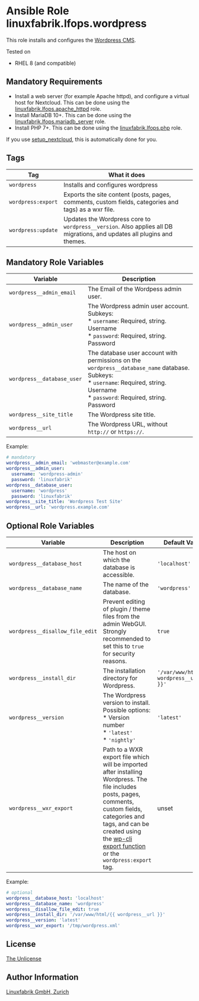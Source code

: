 # Ansible Role linuxfabrik.lfops.wordpress

This role installs and configures the [Wordpress CMS](https://wordpress.com/).

Tested on

* RHEL 8 (and compatible)


## Mandatory Requirements

* Install a web server (for example Apache httpd), and configure a virtual host for Nextcloud. This can be done using the [linuxfabrik.lfops.apache_httpd](https://github.com/Linuxfabrik/lfops/tree/main/roles/apache_httpd) role.
* Install MariaDB 10+. This can be done using the [linuxfabrik.lfops.mariadb_server](https://github.com/Linuxfabrik/lfops/tree/main/roles/mariadb_server) role.
* Install PHP 7+. This can be done using the [linuxfabrik.lfops.php](https://github.com/Linuxfabrik/lfops/tree/main/roles/php) role.

If you use [setup_nextcloud](https://github.com/Linuxfabrik/lfops/blob/main/playbooks/setup_nextcloud.yml), this is automatically done for you.


## Tags

| Tag                | What it does                                                                                                            |
| ---                | ------------                                                                                                            |
| `wordpress`        | Installs and configures wordpress                                                                                       |
| `wordpress:export` | Exports the site content (posts, pages, comments, custom fields, categories and tags) as a wxr file.                    |
| `wordpress:update` | Updates the Wordpress core to `wordpress__version`. Also applies all DB migrations, and updates all plugins and themes. |


## Mandatory Role Variables

| Variable | Description |
| -------- | ----------- |
| `wordpress__admin_email` | The Email of the Wordpess admin user. |
| `wordpress__admin_user` | The Wordpress admin user account. Subkeys:<br> * `username`: Required, string. Username<br> * `password`: Required, string. Password |
| `wordpress__database_user` | The database user account with permissions on the `wordpress__database_name` database. Subkeys:<br> * `username`: Required, string. Username<br> * `password`: Required, string. Password |
| `wordpress__site_title` | The Wordpress site title. |
| `wordpress__url` | The Wordpress URL, without `http://` or `https://`.  |

Example:
```yaml
# mandatory
wordpress__admin_email: 'webmaster@example.com'
wordpress__admin_user:
  username: 'wordpress-admin'
  password: 'linuxfabrik'
wordpress__database_user:
  username: 'wordpress'
  password: 'linuxfabrik'
wordpress__site_title: 'Wordpress Test Site'
wordpress__url: 'wordpress.example.com'
```


## Optional Role Variables

| Variable | Description | Default Value |
| -------- | ----------- | ------------- |
| `wordpress__database_host` | The host on which the database is accessible. | `'localhost'` |
| `wordpress__database_name` | The name of the database. | `'wordpress'` |
| `wordpress__disallow_file_edit` | Prevent editing of plugin / theme files from the admin WebGUI. Strongly recommended to set this to `true` for security reasons. | `true` |
| `wordpress__install_dir` | The installation directory for Wordpress. | `'/var/www/html/{{ wordpress__url }}'` |
| `wordpress__version` | The Wordpress version to install. Possible options: <br> * Version number <br> * `'latest'` <br> * `'nightly'` | `'latest'` |
| `wordpress__wxr_export` | Path to a WXR export file which will be imported after installing Wordpress. The file includes posts, pages, comments, custom fields, categories and tags, and can be created using the [wp-cli export function](https://developer.wordpress.org/cli/commands/export/) or the `wordpress:export` tag. | unset |

Example:
```yaml
# optional
wordpress__database_host: 'localhost'
wordpress__database_name: 'wordpress'
wordpress__disallow_file_edit: true
wordpress__install_dir: '/var/www/html/{{ wordpress__url }}'
wordpress__version: 'latest'
wordpress__wxr_export: '/tmp/wordpress.xml'
```


## License

[The Unlicense](https://unlicense.org/)


## Author Information

[Linuxfabrik GmbH, Zurich](https://www.linuxfabrik.ch)
